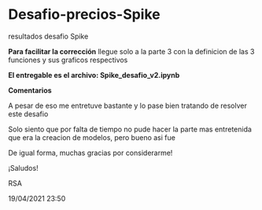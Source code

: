 # Desafio-precios-Spike
resultados desafio Spike

**Para facilitar la corrección** llegue solo a la parte 3 con la definicion de las 3 funciones y sus graficos respectivos

**El entregable es el archivo: Spike_desafio_v2.ipynb**


**Comentarios**

A pesar de eso me entretuve bastante y lo pase bien tratando de resolver este desafio

Solo siento que por falta de tiempo no pude hacer la parte mas entretenida que era la creacion de modelos, pero bueno asi fue

De igual forma, muchas gracias por considerarme!

¡Saludos!

RSA

19/04/2021 23:50
